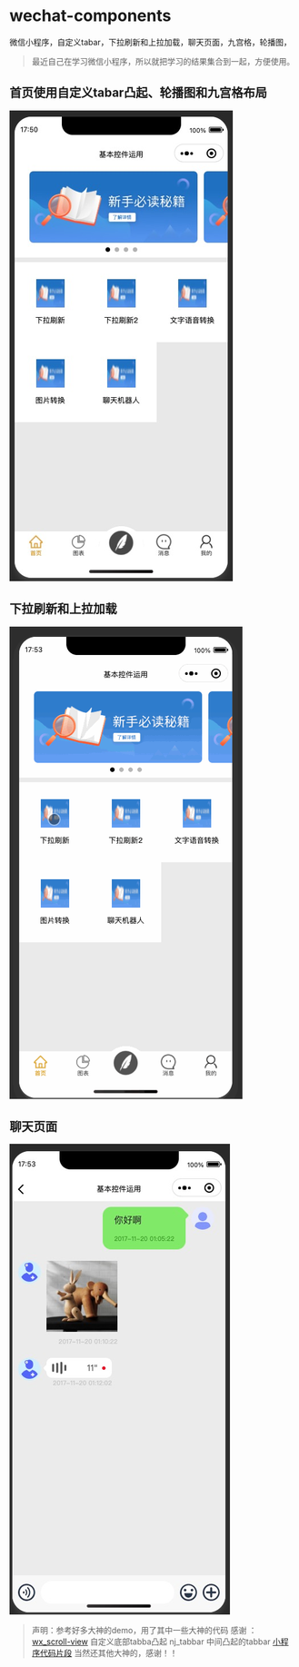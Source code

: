 # wechat-components
微信小程序，自定义tabar，下拉刷新和上拉加载，聊天页面，九宫格，轮播图，

> 最近自己在学习微信小程序，所以就把学习的结果集合到一起，方便使用。

## 首页使用自定义tabar凸起、轮播图和九宫格布局

![首页](./screenshots/home.jpg)


## 下拉刷新和上拉加载

![list](./screenshots/list.gif)

## 聊天页面

![rebot](./screenshots/robot.jpg)



> 声明：参考好多大神的demo，用了其中一些大神的代码
> 感谢 ：
> [wx_scroll-view](https://github.com/hedy-6/wx_scroll-view)
> 自定义底部tabba凸起 nj_tabbar 中间凸起的tabbar [小程序代码片段](https://developers.weixin.qq.com/s/X5YzxJmf7mjW)
> 当然还其他大神的，感谢！！